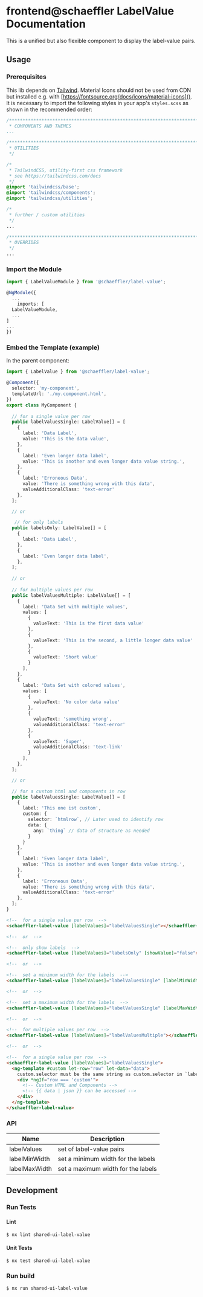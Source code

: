 # frontend@schaeffler LabelValue Documentation

This is a unified but also flexible component to display the label-value pairs.

## Usage

### Prerequisites

This lib depends on [Tailwind](https://tailwindcss.com/docs). Material Icons should not be used from CDN but installed e.g. with [https://fontsource.org/docs/icons/material-icons](). It is necessary to import the following styles in your app's `styles.scss` as shown in the recommended order:

``` scss
/***************************************************************************************************
 * COMPONENTS AND THEMES
...

/***************************************************************************************************
 * UTILITIES
 */

/*
 * TailwindCSS, utility-first css framework
 * see https://tailwindcss.com/docs
 */
@import 'tailwindcss/base';
@import 'tailwindcss/components';
@import 'tailwindcss/utilities';

/*
 * further / custom utilities
 */
...

/***************************************************************************************************
 * OVERRIDES
 */ 
...
```

### Import the Module

```ts
import { LabelValueModule } from '@schaeffler/label-value';

@NgModule({
  ...
    imports: [
  LabelValueModule,
  ...
]
...
})
```

### Embed the Template (example)

In the parent component:

```ts
import { LabelValue } from '@schaeffler/label-value';

@Component({
  selector: 'my-component',
  templateUrl: './my.component.html',
})
export class MyComponent {
    
  // for a single value per row
  public labelValuesSingle: LabelValue[] = [
    {
      label: 'Data Label',
      value: 'This is the data value',
    },
    {
      label: 'Even longer data label',
      value: 'This is another and even longer data value string.',
    },
    {
      label: 'Erroneous Data',
      value: 'There is something wrong with this data',
      valueAdditionalClass: 'text-error'
    },
  ];

  // or

   // for only labels
  public labelsOnly: LabelValue[] = [
    {
      label: 'Data Label',
    },
    {
      label: 'Even longer data label',
    },
  ];
  
  // or
  
  // for multiple values per row
  public labelValuesMultiple: LabelValue[] = [
    {
      label: 'Data Set with multiple values',
      values: [
        {
          valueText: 'This is the first data value'
        },
        {
          valueText: 'This is the second, a little longer data value'
        },
        {
          valueText: 'Short value'
        }
      ],
    },
    {
      label: 'Data Set with colored values',
      values: [
        {
          valueText: 'No color data value'
        },
        {
          valueText: 'something wrong',
          valueAdditionalClass: 'text-error'
        },
        {
          valueText: 'Super',
          valueAdditionalClass: 'text-link'
        }
      ],
    },
  ];

  // or

  // for a custom html and components in row
  public labelValuesSingle: LabelValue[] = [
    {
      label: 'This one ist custom',
      custom: {
        selector: `htmlrow`, // Later used to identify row
        data: {
          any: `thing` // data of structure as needed
        }
      }
    },
    {
      label: 'Even longer data label',
      value: 'This is another and even longer data value string.',
    },
    {
      label: 'Erroneous Data',
      value: 'There is something wrong with this data',
      valueAdditionalClass: 'text-error'
    },
  ];
}
```

```html
<!--  for a single value per row  -->
<schaeffler-label-value [labelValues]="labelValuesSingle"></schaeffler-label-value>

<!--  or  -->

<!--  only show labels  -->
<schaeffler-label-value [labelValues]="labelsOnly" [showValue]="false"></schaeffler-label-value>

<!--  or  -->

<!--  set a minimum width for the labels  -->
<schaeffler-label-value [labelValues]="labelValuesSingle" [labelMinWidth]="120"></schaeffler-label-value>

<!--  or  -->

<!--  set a maximum width for the labels  -->
<schaeffler-label-value [labelValues]="labelValuesSingle" [labelMaxWidth]="120"></schaeffler-label-value>

<!--  or  -->

<!--  for multiple values per row  -->
<schaeffler-label-value [labelValues]="labelValuesMultiple"></schaeffler-label-value>

<!--  or  -->

<!--  for a single value per row  -->
<schaeffler-label-value [labelValues]="labelValuesSingle">
  <ng-template #custom let-row="row" let-data="data">
    custom.selector must be the same string as custom.selector in `labelValue`
    <div *ngIf="row === 'custom'">
      <!-- Custom HTML and Components -->
      <!-- {{ data | json }} can be accessed -->
    </div>
  </ng-template>
</schaeffler-label-value>
```

### API

| Name          | Description                        |
|---------------|------------------------------------|
| labelValues   | set of label-value pairs           |
| labelMinWidth | set a minimum width for the labels |
| labelMaxWidth | set a maximum width for the labels |

## Development

### Run Tests

#### Lint

```shell
$ nx lint shared-ui-label-value
```

#### Unit Tests

```shell
$ nx test shared-ui-label-value
```

### Run build

```shell
$ nx run shared-ui-label-value
```
